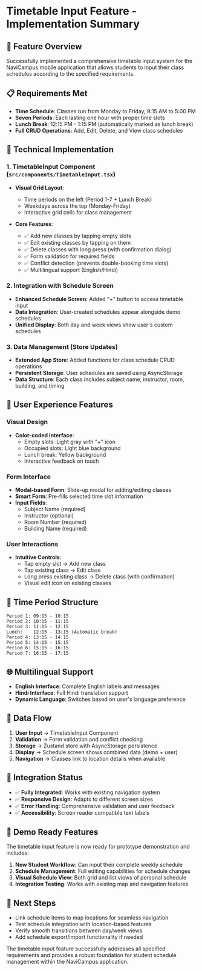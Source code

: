 # Timetable Input Feature - Implementation Summary

## 🎯 Feature Overview
Successfully implemented a comprehensive timetable input system for the NaviCampus mobile application that allows students to input their class schedules according to the specified requirements.

## 📋 Requirements Met
- **Time Schedule**: Classes run from Monday to Friday, 9:15 AM to 5:00 PM
- **Seven Periods**: Each lasting one hour with proper time slots
- **Lunch Break**: 12:15 PM - 1:15 PM (automatically marked as lunch break)
- **Full CRUD Operations**: Add, Edit, Delete, and View class schedules

## 🔧 Technical Implementation

### 1. TimetableInput Component (`src/components/TimetableInput.tsx`)
- **Visual Grid Layout**: 
  - Time periods on the left (Period 1-7 + Lunch Break)
  - Weekdays across the top (Monday-Friday)
  - Interactive grid cells for class management

- **Core Features**:
  - ✅ Add new classes by tapping empty slots
  - ✅ Edit existing classes by tapping on them
  - ✅ Delete classes with long press (with confirmation dialog)
  - ✅ Form validation for required fields
  - ✅ Conflict detection (prevents double-booking time slots)
  - ✅ Multilingual support (English/Hindi)

### 2. Integration with Schedule Screen
- **Enhanced Schedule Screen**: Added "+" button to access timetable input
- **Data Integration**: User-created schedules appear alongside demo schedules
- **Unified Display**: Both day and week views show user's custom schedules

### 3. Data Management (Store Updates)
- **Extended App Store**: Added functions for class schedule CRUD operations
- **Persistent Storage**: User schedules are saved using AsyncStorage
- **Data Structure**: Each class includes subject name, instructor, room, building, and timing

## 🎨 User Experience Features

### Visual Design
- **Color-coded Interface**:
  - Empty slots: Light gray with "+" icon
  - Occupied slots: Light blue background
  - Lunch break: Yellow background
  - Interactive feedback on touch

### Form Interface
- **Modal-based Form**: Slide-up modal for adding/editing classes
- **Smart Form**: Pre-fills selected time slot information
- **Input Fields**:
  - Subject Name (required)
  - Instructor (optional)
  - Room Number (required)
  - Building Name (required)

### User Interactions
- **Intuitive Controls**:
  - Tap empty slot → Add new class
  - Tap existing class → Edit class
  - Long press existing class → Delete class (with confirmation)
  - Visual edit icon on existing classes

## 📱 Time Period Structure
```
Period 1: 09:15 - 10:15
Period 2: 10:15 - 11:15
Period 3: 11:15 - 12:15
Lunch:    12:15 - 13:15 (Automatic break)
Period 4: 13:15 - 14:15
Period 5: 14:15 - 15:15
Period 6: 15:15 - 16:15
Period 7: 16:15 - 17:15
```

## 🌐 Multilingual Support
- **English Interface**: Complete English labels and messages
- **Hindi Interface**: Full Hindi translation support
- **Dynamic Language**: Switches based on user's language preference

## 🔄 Data Flow
1. **User Input** → TimetableInput Component
2. **Validation** → Form validation and conflict checking
3. **Storage** → Zustand store with AsyncStorage persistence
4. **Display** → Schedule screen shows combined data (demo + user)
5. **Navigation** → Classes link to location details when available

## 🚀 Integration Status
- ✅ **Fully Integrated**: Works with existing navigation system
- ✅ **Responsive Design**: Adapts to different screen sizes
- ✅ **Error Handling**: Comprehensive validation and user feedback
- ✅ **Accessibility**: Screen reader compatible text labels

## 🎯 Demo Ready Features
The timetable input feature is now ready for prototype demonstration and includes:

1. **New Student Workflow**: Can input their complete weekly schedule
2. **Schedule Management**: Full editing capabilities for schedule changes
3. **Visual Schedule View**: Both grid and list views of personal schedule
4. **Integration Testing**: Works with existing map and navigation features

## 📝 Next Steps
- Link schedule items to map locations for seamless navigation
- Test schedule integration with location-based features
- Verify smooth transitions between day/week views
- Add schedule export/import functionality if needed

The timetable input feature successfully addresses all specified requirements and provides a robust foundation for student schedule management within the NaviCampus application.
